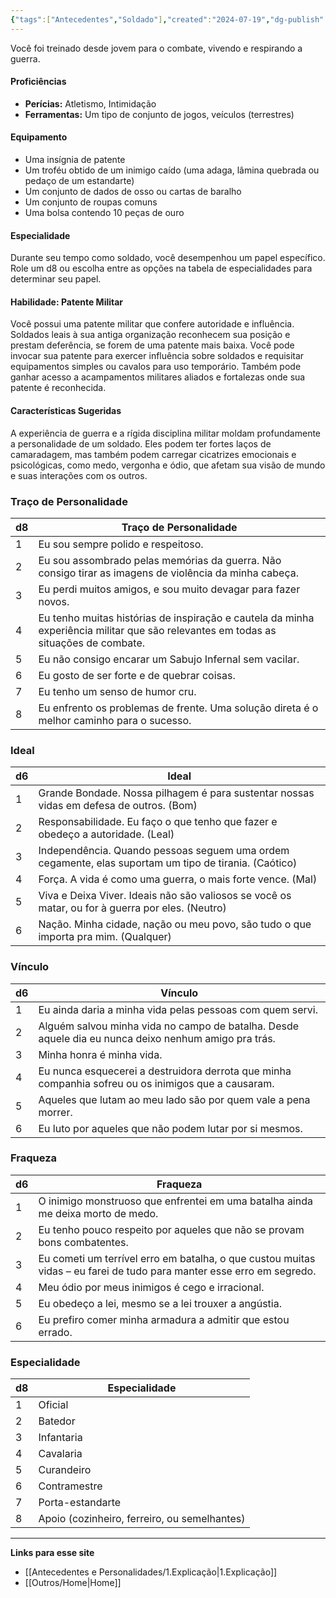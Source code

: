 ```yaml
---
{"tags":["Antecedentes","Soldado"],"created":"2024-07-19","dg-publish":true,"permalink":"/antecedentes-e-personalidades/soldado/","dgPassFrontmatter":true}
---
```


Você foi treinado desde jovem para o combate, vivendo e respirando a guerra.

#### Proficiências
- **Perícias:** Atletismo, Intimidação
- **Ferramentas:** Um tipo de conjunto de jogos, veículos (terrestres)

#### Equipamento
- Uma insígnia de patente
- Um troféu obtido de um inimigo caído (uma adaga, lâmina quebrada ou pedaço de um estandarte)
- Um conjunto de dados de osso ou cartas de baralho
- Um conjunto de roupas comuns
- Uma bolsa contendo 10 peças de ouro

#### Especialidade
Durante seu tempo como soldado, você desempenhou um papel específico. Role um d8 ou escolha entre as opções na tabela de especialidades para determinar seu papel.

#### Habilidade: Patente Militar
Você possui uma patente militar que confere autoridade e influência. Soldados leais à sua antiga organização reconhecem sua posição e prestam deferência, se forem de uma patente mais baixa. Você pode invocar sua patente para exercer influência sobre soldados e requisitar equipamentos simples ou cavalos para uso temporário. Também pode ganhar acesso a acampamentos militares aliados e fortalezas onde sua patente é reconhecida.

#### Características Sugeridas
A experiência de guerra e a rígida disciplina militar moldam profundamente a personalidade de um soldado. Eles podem ter fortes laços de camaradagem, mas também podem carregar cicatrizes emocionais e psicológicas, como medo, vergonha e ódio, que afetam sua visão de mundo e suas interações com os outros.

### Traço de Personalidade

| d8 | Traço de Personalidade                                                                  |
|----|-----------------------------------------------------------------------------------------|
| 1  | Eu sou sempre polido e respeitoso.                                                      |
| 2  | Eu sou assombrado pelas memórias da guerra. Não consigo tirar as imagens de violência da minha cabeça. |
| 3  | Eu perdi muitos amigos, e sou muito devagar para fazer novos.                          |
| 4  | Eu tenho muitas histórias de inspiração e cautela da minha experiência militar que são relevantes em todas as situações de combate. |
| 5  | Eu não consigo encarar um Sabujo Infernal sem vacilar.                                  |
| 6  | Eu gosto de ser forte e de quebrar coisas.                                              |
| 7  | Eu tenho um senso de humor cru.                                                         |
| 8  | Eu enfrento os problemas de frente. Uma solução direta é o melhor caminho para o sucesso. |

### Ideal

| d6 | Ideal                                                                                      |
|----|--------------------------------------------------------------------------------------------|
| 1  | Grande Bondade. Nossa pilhagem é para sustentar nossas vidas em defesa de outros. (Bom)   |
| 2  | Responsabilidade. Eu faço o que tenho que fazer e obedeço a autoridade. (Leal)            |
| 3  | Independência. Quando pessoas seguem uma ordem cegamente, elas suportam um tipo de tirania. (Caótico) |
| 4  | Força. A vida é como uma guerra, o mais forte vence. (Mal)                               |
| 5  | Viva e Deixa Viver. Ideais não são valiosos se você os matar, ou for à guerra por eles. (Neutro) |
| 6  | Nação. Minha cidade, nação ou meu povo, são tudo o que importa pra mim. (Qualquer)        |

### Vínculo

| d6 | Vínculo                                                                                  |
|----|------------------------------------------------------------------------------------------|
| 1  | Eu ainda daria a minha vida pelas pessoas com quem servi.                               |
| 2  | Alguém salvou minha vida no campo de batalha. Desde aquele dia eu nunca deixo nenhum amigo pra trás. |
| 3  | Minha honra é minha vida.                                                                 |
| 4  | Eu nunca esquecerei a destruidora derrota que minha companhia sofreu ou os inimigos que a causaram. |
| 5  | Aqueles que lutam ao meu lado são por quem vale a pena morrer.                           |
| 6  | Eu luto por aqueles que não podem lutar por si mesmos.                                  |

### Fraqueza

| d6 | Fraqueza                                                                                  |
|----|------------------------------------------------------------------------------------------|
| 1  | O inimigo monstruoso que enfrentei em uma batalha ainda me deixa morto de medo.         |
| 2  | Eu tenho pouco respeito por aqueles que não se provam bons combatentes.                 |
| 3  | Eu cometi um terrível erro em batalha, o que custou muitas vidas – eu farei de tudo para manter esse erro em segredo. |
| 4  | Meu ódio por meus inimigos é cego e irracional.                                          |
| 5  | Eu obedeço a lei, mesmo se a lei trouxer a angústia.                                     |
| 6  | Eu prefiro comer minha armadura a admitir que estou errado.                             |

### Especialidade

| d8 | Especialidade                                                                         |
|----|---------------------------------------------------------------------------------------|
| 1  | Oficial                                                                               |
| 2  | Batedor                                                                               |
| 3  | Infantaria                                                                            |
| 4  | Cavalaria                                                                            |
| 5  | Curandeiro                                                                           |
| 6  | Contramestre                                                                          |
| 7  | Porta-estandarte                                                                       |
| 8  | Apoio (cozinheiro, ferreiro, ou semelhantes)                                           |
___
**Links para esse site**
- [[Antecedentes e Personalidades/1.Explicação\|1.Explicação]]
- [[Outros/Home\|Home]]
